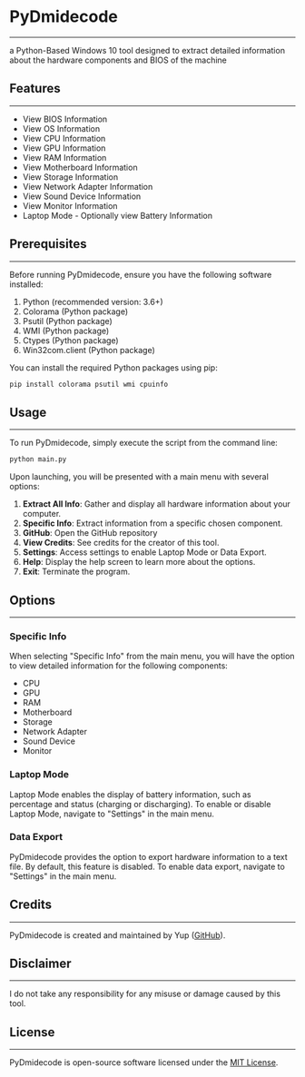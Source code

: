 
# PyDmidecode

---
a Python-Based Windows 10 tool designed to extract detailed information about the hardware components and BIOS of the machine


## Features

---
- View BIOS Information
- View OS Information
- View CPU Information
- View GPU Information
- View RAM Information
- View Motherboard Information
- View Storage Information
- View Network Adapter Information
- View Sound Device Information
- View Monitor Information
- Laptop Mode - Optionally view Battery Information

## Prerequisites

---
Before running PyDmidecode, ensure you have the following software installed:

1. Python (recommended version: 3.6+)
2. Colorama (Python package)
3. Psutil (Python package)
4. WMI (Python package)
5. Ctypes (Python package)
6. Win32com.client (Python package)


You can install the required Python packages using pip:

```bash
pip install colorama psutil wmi cpuinfo
```

## Usage

---
To run PyDmidecode, simply execute the script from the command line:

```bash
python main.py
```

Upon launching, you will be presented with a main menu with several options:

1. **Extract All Info**: Gather and display all hardware information about your computer.
2. **Specific Info**: Extract information from a specific chosen component.
3. **GitHub**: Open the GitHub repository 
4. **View Credits**: See credits for the creator of this tool.
5. **Settings**: Access settings to enable Laptop Mode or Data Export.
6. **Help**: Display the help screen to learn more about the options.
7. **Exit**: Terminate the program.

## Options

---
### Specific Info

When selecting "Specific Info" from the main menu, you will have the option to view detailed information for the following components:

- CPU
- GPU
- RAM
- Motherboard
- Storage
- Network Adapter
- Sound Device
- Monitor

### Laptop Mode

Laptop Mode enables the display of battery information, such as percentage and status (charging or discharging). To enable or disable Laptop Mode, navigate to "Settings" in the main menu.

### Data Export

PyDmidecode provides the option to export hardware information to a text file. By default, this feature is disabled. To enable data export, navigate to "Settings" in the main menu.

## Credits

---

PyDmidecode is created and maintained by Yup ([GitHub](https://github.com/Hiiiyup)). 

## Disclaimer

---
I do not take any responsibility for any misuse or damage caused by this tool.

## License

---
PyDmidecode is open-source software licensed under the [MIT License](https://opensource.org/licenses/MIT).